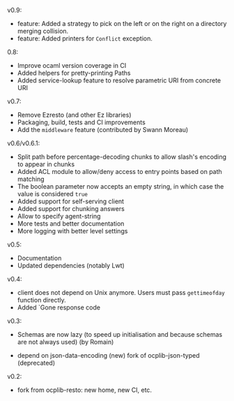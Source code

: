 
v0.9:

* feature: Added a strategy to pick on the left or on the right on a directory merging collision.
* feature: Added printers for `Conflict` exception.

0.8:

* Improve ocaml version coverage in CI
* Added helpers for pretty-printing Paths
* Added service-lookup feature to resolve parametric URI from concrete URI

v0.7:

* Remove Ezresto (and other Ez libraries)
* Packaging, build, tests and CI improvements
* Add the `middleware` feature (contributed by Swann Moreau)

v0.6/v0.6.1:

* Split path before percentage-decoding chunks to allow slash's encoding to
  appear in chunks
* Added ACL module to allow/deny access to entry points based on path matching
* The boolean parameter now accepts an empty string, in which case the value is 
  considered `true`
* Added support for self-serving client
* Added support for chunking answers
* Allow to specify agent-string
* More tests and better documentation
* More logging with better level settings

v0.5:

* Documentation
* Updated dependencies (notably Lwt)

v0.4:

* client does not depend on Unix anymore. Users must pass `gettimeofday`
  function directly.
* Added `Gone response code

v0.3:

* Schemas are now lazy (to speed up initialisation and because schemas are not
  always used) (by Romain)
- depend on json-data-encoding (new) fork of ocplib-json-typed (deprecated)

v0.2:

- fork from ocplib-resto: new home, new CI, etc.

